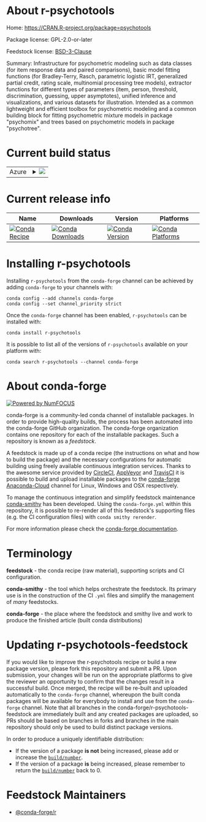 About r-psychotools
===================

Home: https://CRAN.R-project.org/package=psychotools

Package license: GPL-2.0-or-later

Feedstock license: [BSD-3-Clause](https://github.com/conda-forge/r-psychotools-feedstock/blob/master/LICENSE.txt)

Summary: Infrastructure for psychometric modeling such as data classes (for item response data and paired comparisons), basic model fitting functions (for Bradley-Terry, Rasch, parametric logistic IRT, generalized partial credit, rating scale, multinomial processing tree models), extractor functions for different types of parameters (item, person, threshold, discrimination, guessing, upper asymptotes), unified inference and visualizations, and various datasets for illustration.  Intended as a common lightweight and efficient toolbox for psychometric modeling and a common building block for fitting psychometric mixture models in package "psychomix" and trees based on psychometric models in package "psychotree".

Current build status
====================


<table>
    
  <tr>
    <td>Azure</td>
    <td>
      <details>
        <summary>
          <a href="https://dev.azure.com/conda-forge/feedstock-builds/_build/latest?definitionId=1479&branchName=master">
            <img src="https://dev.azure.com/conda-forge/feedstock-builds/_apis/build/status/r-psychotools-feedstock?branchName=master">
          </a>
        </summary>
        <table>
          <thead><tr><th>Variant</th><th>Status</th></tr></thead>
          <tbody><tr>
              <td>linux_64_r_base4.0</td>
              <td>
                <a href="https://dev.azure.com/conda-forge/feedstock-builds/_build/latest?definitionId=1479&branchName=master">
                  <img src="https://dev.azure.com/conda-forge/feedstock-builds/_apis/build/status/r-psychotools-feedstock?branchName=master&jobName=linux&configuration=linux_64_r_base4.0" alt="variant">
                </a>
              </td>
            </tr><tr>
              <td>linux_64_r_base4.1</td>
              <td>
                <a href="https://dev.azure.com/conda-forge/feedstock-builds/_build/latest?definitionId=1479&branchName=master">
                  <img src="https://dev.azure.com/conda-forge/feedstock-builds/_apis/build/status/r-psychotools-feedstock?branchName=master&jobName=linux&configuration=linux_64_r_base4.1" alt="variant">
                </a>
              </td>
            </tr><tr>
              <td>osx_64_r_base4.0</td>
              <td>
                <a href="https://dev.azure.com/conda-forge/feedstock-builds/_build/latest?definitionId=1479&branchName=master">
                  <img src="https://dev.azure.com/conda-forge/feedstock-builds/_apis/build/status/r-psychotools-feedstock?branchName=master&jobName=osx&configuration=osx_64_r_base4.0" alt="variant">
                </a>
              </td>
            </tr><tr>
              <td>osx_64_r_base4.1</td>
              <td>
                <a href="https://dev.azure.com/conda-forge/feedstock-builds/_build/latest?definitionId=1479&branchName=master">
                  <img src="https://dev.azure.com/conda-forge/feedstock-builds/_apis/build/status/r-psychotools-feedstock?branchName=master&jobName=osx&configuration=osx_64_r_base4.1" alt="variant">
                </a>
              </td>
            </tr><tr>
              <td>win_64_r_base4.0</td>
              <td>
                <a href="https://dev.azure.com/conda-forge/feedstock-builds/_build/latest?definitionId=1479&branchName=master">
                  <img src="https://dev.azure.com/conda-forge/feedstock-builds/_apis/build/status/r-psychotools-feedstock?branchName=master&jobName=win&configuration=win_64_r_base4.0" alt="variant">
                </a>
              </td>
            </tr><tr>
              <td>win_64_r_base4.1</td>
              <td>
                <a href="https://dev.azure.com/conda-forge/feedstock-builds/_build/latest?definitionId=1479&branchName=master">
                  <img src="https://dev.azure.com/conda-forge/feedstock-builds/_apis/build/status/r-psychotools-feedstock?branchName=master&jobName=win&configuration=win_64_r_base4.1" alt="variant">
                </a>
              </td>
            </tr>
          </tbody>
        </table>
      </details>
    </td>
  </tr>
</table>

Current release info
====================

| Name | Downloads | Version | Platforms |
| --- | --- | --- | --- |
| [![Conda Recipe](https://img.shields.io/badge/recipe-r--psychotools-green.svg)](https://anaconda.org/conda-forge/r-psychotools) | [![Conda Downloads](https://img.shields.io/conda/dn/conda-forge/r-psychotools.svg)](https://anaconda.org/conda-forge/r-psychotools) | [![Conda Version](https://img.shields.io/conda/vn/conda-forge/r-psychotools.svg)](https://anaconda.org/conda-forge/r-psychotools) | [![Conda Platforms](https://img.shields.io/conda/pn/conda-forge/r-psychotools.svg)](https://anaconda.org/conda-forge/r-psychotools) |

Installing r-psychotools
========================

Installing `r-psychotools` from the `conda-forge` channel can be achieved by adding `conda-forge` to your channels with:

```
conda config --add channels conda-forge
conda config --set channel_priority strict
```

Once the `conda-forge` channel has been enabled, `r-psychotools` can be installed with:

```
conda install r-psychotools
```

It is possible to list all of the versions of `r-psychotools` available on your platform with:

```
conda search r-psychotools --channel conda-forge
```


About conda-forge
=================

[![Powered by NumFOCUS](https://img.shields.io/badge/powered%20by-NumFOCUS-orange.svg?style=flat&colorA=E1523D&colorB=007D8A)](http://numfocus.org)

conda-forge is a community-led conda channel of installable packages.
In order to provide high-quality builds, the process has been automated into the
conda-forge GitHub organization. The conda-forge organization contains one repository
for each of the installable packages. Such a repository is known as a *feedstock*.

A feedstock is made up of a conda recipe (the instructions on what and how to build
the package) and the necessary configurations for automatic building using freely
available continuous integration services. Thanks to the awesome service provided by
[CircleCI](https://circleci.com/), [AppVeyor](https://www.appveyor.com/)
and [TravisCI](https://travis-ci.com/) it is possible to build and upload installable
packages to the [conda-forge](https://anaconda.org/conda-forge)
[Anaconda-Cloud](https://anaconda.org/) channel for Linux, Windows and OSX respectively.

To manage the continuous integration and simplify feedstock maintenance
[conda-smithy](https://github.com/conda-forge/conda-smithy) has been developed.
Using the ``conda-forge.yml`` within this repository, it is possible to re-render all of
this feedstock's supporting files (e.g. the CI configuration files) with ``conda smithy rerender``.

For more information please check the [conda-forge documentation](https://conda-forge.org/docs/).

Terminology
===========

**feedstock** - the conda recipe (raw material), supporting scripts and CI configuration.

**conda-smithy** - the tool which helps orchestrate the feedstock.
                   Its primary use is in the construction of the CI ``.yml`` files
                   and simplify the management of *many* feedstocks.

**conda-forge** - the place where the feedstock and smithy live and work to
                  produce the finished article (built conda distributions)


Updating r-psychotools-feedstock
================================

If you would like to improve the r-psychotools recipe or build a new
package version, please fork this repository and submit a PR. Upon submission,
your changes will be run on the appropriate platforms to give the reviewer an
opportunity to confirm that the changes result in a successful build. Once
merged, the recipe will be re-built and uploaded automatically to the
`conda-forge` channel, whereupon the built conda packages will be available for
everybody to install and use from the `conda-forge` channel.
Note that all branches in the conda-forge/r-psychotools-feedstock are
immediately built and any created packages are uploaded, so PRs should be based
on branches in forks and branches in the main repository should only be used to
build distinct package versions.

In order to produce a uniquely identifiable distribution:
 * If the version of a package **is not** being increased, please add or increase
   the [``build/number``](https://docs.conda.io/projects/conda-build/en/latest/resources/define-metadata.html#build-number-and-string).
 * If the version of a package **is** being increased, please remember to return
   the [``build/number``](https://docs.conda.io/projects/conda-build/en/latest/resources/define-metadata.html#build-number-and-string)
   back to 0.

Feedstock Maintainers
=====================

* [@conda-forge/r](https://github.com/conda-forge/r/)

